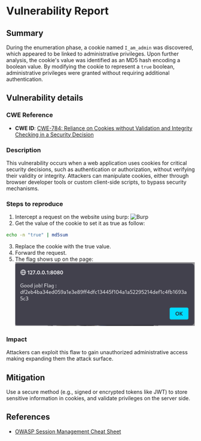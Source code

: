 # Vulnerability Report

## Summary
During the enumeration phase, a cookie named `I_am_admin` was discovered, which appeared to be linked to administrative privileges. Upon further analysis, the cookie's value was identified as an MD5 hash encoding a boolean value. By modifying the cookie to represent a `true` boolean, administrative privileges were granted without requiring additional authentication.

## Vulnerability details

### CWE Reference

- **CWE ID**: [CWE-784: Reliance on Cookies without Validation and Integrity Checking in a Security Decision](https://cwe.mitre.org/data/definitions/784.html)

### Description
This vulnerability occurs when a web application uses cookies for critical security decisions, such as authentication or authorization, without verifying their validity or integrity. Attackers can manipulate cookies, either through browser developer tools or custom client-side scripts, to bypass security mechanisms.

### Steps to reproduce
1. Intercept a request on the website using burp:
![Burp]()
2. Get the value of the cookie to set it as true as follow:
```bash
echo -n "true" | md5sum
```
3. Replace the cookie with the true value.
4. Forward the request.
5. The flag shows up on the page: 
![Flag](img/image.png)

### Impact
Attackers can exploit this flaw to gain unauthorized administrative access making expanding them the attack surface.
## Mitigation
Use a secure method (e.g., signed or encrypted tokens like JWT) to store sensitive information in cookies, and validate privileges on the server side.
## References
- [OWASP Session Management Cheat Sheet](https://cheatsheetseries.owasp.org/cheatsheets/Session_Management_Cheat_Sheet.html)
